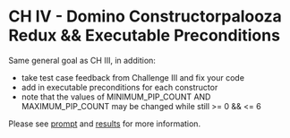 # CH IV - Domino Constructorpalooza Redux && Executable Preconditions

Same general goal as CH III, in addition: 
- take test case feedback from Challenge III and fix your code
- add in executable preconditions for each constructor
- note that the values of MINIMUM_PIP_COUNT AND MAXIMUM_PIP_COUNT may be changed while still >= 0 && <= 6

Please see [prompt](CHIV-Prompt.pdf) and [results](CHIV-Results.pdf) for more information.
